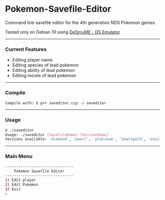 # Pokemon-Savefile-Editor
Command line savefile editor for the 4th generation NDS Pokemon games

Tested only on Debian 10 using [DeSmuME  - DS Emulator](http://desmume.com/)

---------------

### Current Features

- Editing player name
- Editing species of lead pokemon
- Editing ability of lead pokemon
- Editing moves of lead pokemon

---------------

### Compile
```bash
Compile with: $ g++ saveditor.ccp -o saveditor
```

---------------

### Usage
```bash
$ ./saveditor
Usage: ./saveditor [SavefileName] [VersionName]
Versions available: 'diamond', 'pearl', 'platinum', 'heartgold', 'soulsilver'
```

---------------
### Main Menu

```bash
-------------------------------
    Pokemon Savefile Editor
-------------------------------
1) Edit player
2) Edit Pokemon
3) Exit
> 
```
